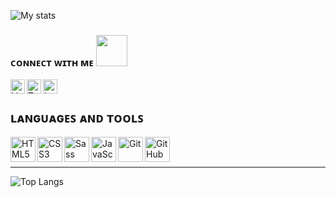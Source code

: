 ![My stats](https://github-readme-stats.vercel.app/api?username=narekmagtaghyan&show_icons=true&count_private=true&theme=algolia)


### ᴄᴏɴɴᴇᴄᴛ ᴡɪᴛʜ ᴍᴇ <img src="https://media.giphy.com/media/VgCDAzcKvsR6OM0uWg/giphy.gif" width="50">

[<img align="left" alt="VK" width="23px" src="https://www.flaticon.com/svg/vstatic/svg/2111/2111712.svg?token=exp=1620147469~hmac=8d68106a21a0b8c9149670c9a7d41941" />][VK]
[<img align="left" alt="Telegram" width="23px" src="https://www.flaticon.com/svg/vstatic/svg/2111/2111644.svg?token=exp=1620147007~hmac=88cc20f2be50c0d44840245abdca3e95" />][Telegram]
[<img align="left" alt="Instagram" width="23px" src="https://www.flaticon.com/svg/vstatic/svg/174/174855.svg?token=exp=1620482411~hmac=fcd4e7e93f1a8c2377069863f5c79ade" />][Instagram]

<br/>

## ʟᴀɴɢᴜᴀɢᴇꜱ ᴀɴᴅ ᴛᴏᴏʟꜱ

<img align="left" alt="HTML5" width="40px" src="https://www.flaticon.com/svg/vstatic/svg/136/136528.svg?token=exp=1620243134~hmac=e28d1837fc8062b331315effe132c109" />
<img align="left" alt="CSS3" width="40px" src="https://www.flaticon.com/svg/vstatic/svg/136/136527.svg?token=exp=1620243229~hmac=97e5aeea759a1f6263a4ffea4f8d6454" />
<img align="left" alt="Sass" width="40px" src="https://www.flaticon.com/svg/vstatic/svg/460/460993.svg?token=exp=1620415042~hmac=99fcc6c60a65d1d6195855000451ca30" />
<img align="left" alt="JavaScript" width="40px" src="https://www.flaticon.com/svg/vstatic/svg/919/919828.svg?token=exp=1620415083~hmac=8c4a7b8094bd419f908ca36f57aa697d" />
<img align="left" alt="Git" width="40px" src="https://www.flaticon.com/svg/vstatic/svg/1680/1680936.svg?token=exp=1620414850~hmac=6e29f5ef367c0f3bf91c8fd7da185ca7" />
<img align="left" alt="GitHub" width="40px" src="https://www.flaticon.com/svg/vstatic/svg/733/733553.svg?token=exp=1620242331~hmac=0bcbdeca337dd74e8e329e2af43e1513" />

<br/>
<br/>


[VK]: https://vk.com/narekmag
[Telegram]: https://www.linkedin.com/in/narekmag
[Instagram]: https://www.instagram.com/narekmag

<hr/>

![Top Langs](https://github-readme-stats.vercel.app/api/top-langs/?username=narekmagtaghyan)
